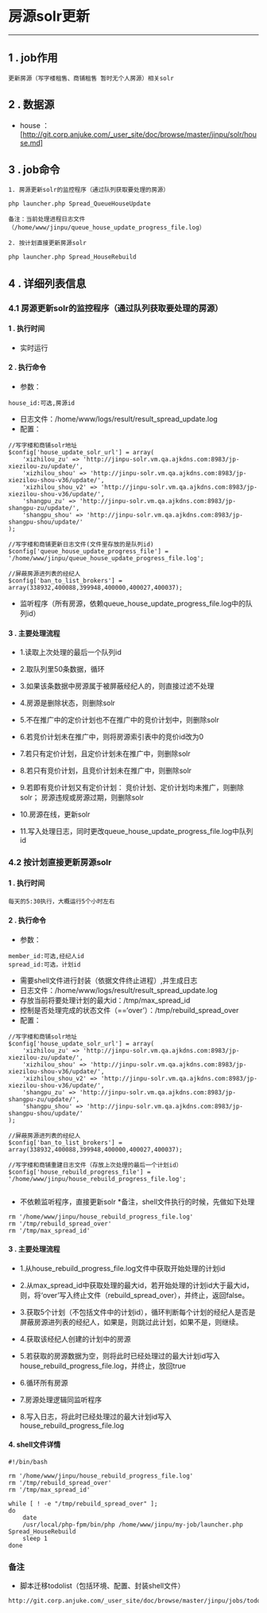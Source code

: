 
房源solr更新  
=====================
------------------

## 1 . job作用
```
更新房源（写字楼租售、商铺租售 暂时无个人房源）相关solr

```

## 2 . 数据源
* house ： [http://git.corp.anjuke.com/_user_site/doc/browse/master/jinpu/solr/house.md]

## 3 . job命令
```
1. 房源更新solr的监控程序（通过队列获取要处理的房源）

php launcher.php Spread_QueueHouseUpdate

备注：当前处理进程日志文件（/home/www/jinpu/queue_house_update_progress_file.log）

2. 按计划直接更新房源solr

php launcher.php Spread_HouseRebuild 

```

## 4 . 详细列表信息

### 4.1 房源更新solr的监控程序（通过队列获取要处理的房源）

#### 1 . 执行时间


* 实时运行


#### 2 . 执行命令

* 参数：

```
house_id:可选,房源id
```

* 日志文件：/home/www/logs/result/result_spread_update.log
* 配置：

```
//写字楼和商铺solr地址
$config['house_update_solr_url'] = array(
    'xizhilou_zu' => 'http://jinpu-solr.vm.qa.ajkdns.com:8983/jp-xiezilou-zu/update/',
    'xizhilou_shou' => 'http://jinpu-solr.vm.qa.ajkdns.com:8983/jp-xiezilou-shou-v36/update/',
    'xizhilou_shou_v2' => 'http://jinpu-solr.vm.qa.ajkdns.com:8983/jp-xiezilou-shou-v36/update/',
    'shangpu_zu' => 'http://jinpu-solr.vm.qa.ajkdns.com:8983/jp-shangpu-zu/update/',
    'shangpu_shou' => 'http://jinpu-solr.vm.qa.ajkdns.com:8983/jp-shangpu-shou/update/'
);

//写字楼和商铺更新日志文件(文件里存放的是队列id)
$config['queue_house_update_progress_file'] = '/home/www/jinpu/queue_house_update_progress_file.log';

//屏蔽房源进列表的经纪人
$config['ban_to_list_brokers'] = array(338932,400088,399948,400000,400027,400037);
```

* 监听程序（所有房源，依赖queue_house_update_progress_file.log中的队列id）


#### 3 . 主要处理流程

* 1.读取上次处理的最后一个队列id

* 2.取队列里50条数据，循环

* 3.如果该条数据中房源属于被屏蔽经纪人的，则直接过滤不处理

* 4.房源是删除状态，则删除solr

* 5.不在推广中的定价计划也不在推广中的竞价计划中，则删除solr

* 6.若竞价计划未在推广中，则将房源索引表中的竞价id改为0

* 7.若只有定价计划，且定价计划未在推广中，则删除solr

* 8.若只有竞价计划，且竞价计划未在推广中，则删除solr

* 9.若即有竞价计划又有定价计划：
竞价计划、定价计划均未推广，则删除solr；
房源违规或房源过期，则删除solr
* 10.房源在线，更新solr
* 11.写入处理日志，同时更改queue_house_update_progress_file.log中队列id


### 4.2 按计划直接更新房源solr

#### 1 . 执行时间

```
每天的5:30执行，大概运行5个小时左右
```

#### 2 . 执行命令
* 参数：

```
member_id:可选,经纪人id
spread_id:可选，计划id
```
* 需要shell文件进行封装（依据文件终止进程）,并生成日志
* 日志文件：/home/www/logs/result/result_spread_update.log
* 存放当前将要处理计划的最大id：/tmp/max_spread_id
* 控制是否处理完成的状态文件（==‘over’）：/tmp/rebuild_spread_over
* 配置：

```
//写字楼和商铺solr地址
$config['house_update_solr_url'] = array(
    'xizhilou_zu' => 'http://jinpu-solr.vm.qa.ajkdns.com:8983/jp-xiezilou-zu/update/',
    'xizhilou_shou' => 'http://jinpu-solr.vm.qa.ajkdns.com:8983/jp-xiezilou-shou-v36/update/',
    'xizhilou_shou_v2' => 'http://jinpu-solr.vm.qa.ajkdns.com:8983/jp-xiezilou-shou-v36/update/',
    'shangpu_zu' => 'http://jinpu-solr.vm.qa.ajkdns.com:8983/jp-shangpu-zu/update/',
    'shangpu_shou' => 'http://jinpu-solr.vm.qa.ajkdns.com:8983/jp-shangpu-shou/update/'
);

//屏蔽房源进列表的经纪人
$config['ban_to_list_brokers'] = array(338932,400088,399948,400000,400027,400037);

//写字楼和商铺重建日志文件（存放上次处理的最后一个计划id）
$config['house_rebuild_progress_file'] = '/home/www/jinpu/house_rebuild_progress_file.log';


```

* 不依赖监听程序，直接更新solr
*备注，shell文件执行的时候，先做如下处理

```
rm '/home/www/jinpu/house_rebuild_progress_file.log'
rm '/tmp/rebuild_spread_over'
rm '/tmp/max_spread_id'
```


#### 3 . 主要处理流程

* 1.从house_rebuild_progress_file.log文件中获取开始处理的计划id

* 2.从max_spread_id中获取处理的最大id，若开始处理的计划id大于最大id，则，将‘over’写入终止文件（rebuild_spread_over），并终止，返回false。

* 3.获取5个计划（不包括文件中的计划id），循环判断每个计划的经纪人是否是屏蔽房源进列表的经纪人，如果是，则跳过此计划，如果不是，则继续。

* 4.获取该经纪人创建的计划中的房源

* 5.若获取的房源数据为空，则将此时已经处理过的最大计划id写入house_rebuild_progress_file.log，并终止，放回true


* 6.循环所有房源

* 7.房源处理逻辑同监听程序

* 8.写入日志，将此时已经处理过的最大计划id写入house_rebuild_progress_file.log

#### 4. shell文件详情

```
#!/bin/bash

rm '/home/www/jinpu/house_rebuild_progress_file.log'
rm '/tmp/rebuild_spread_over'
rm '/tmp/max_spread_id'

while [ ! -e "/tmp/rebuild_spread_over" ]; 
do
    date
    /usr/local/php-fpm/bin/php /home/www/jinpu/my-job/launcher.php Spread_HouseRebuild
    sleep 1
done
```


### 备注
* 脚本迁移todolist（包括环境、配置、封装shell文件）

```
http://git.corp.anjuke.com/_user_site/doc/browse/master/jinpu/jobs/todolist/house_todolist.md
```
